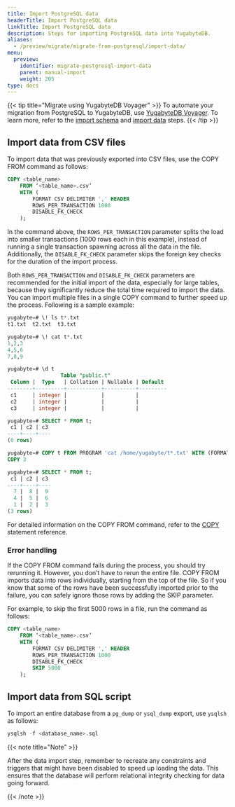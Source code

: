 ```yaml
---
title: Import PostgreSQL data
headerTitle: Import PostgreSQL data
linkTitle: Import PostgreSQL data
description: Steps for importing PostgreSQL data into YugabyteDB.
aliases:
  - /preview/migrate/migrate-from-postgresql/import-data/
menu:
  preview:
    identifier: migrate-postgresql-import-data
    parent: manual-import
    weight: 205
type: docs
---
```


{{< tip title="Migrate using YugabyteDB Voyager" >}}
To automate your migration from PostgreSQL to YugabyteDB, use [YugabyteDB Voyager](../../yb-voyager/). To learn more, refer to the [import schema](../../yb-voyager/migrate-steps/#import-schema) and [import data](../../yb-voyager/migrate-steps/#import-data) steps.
{{< /tip >}}

## Import data from CSV files

To import data that was previously exported into CSV files, use the COPY FROM command as follows:

```sql
COPY <table_name>
    FROM ‘<table_name>.csv’
    WITH (
        FORMAT CSV DELIMITER ',' HEADER
        ROWS_PER_TRANSACTION 1000
        DISABLE_FK_CHECK
    );
```

In the command above, the `ROWS_PER_TRANSACTION` parameter splits the load into smaller transactions (1000 rows each in this example), instead of running a single transaction spawning across all the data in the file. Additionally, the `DISABLE_FK_CHECK` parameter skips the foreign key checks for the duration of the import process.

Both `ROWS_PER_TRANSACTION` and `DISABLE_FK_CHECK` parameters are recommended for the initial import of the data, especially for large tables, because they significantly reduce the total time required to import the data. You can import multiple files in a single COPY command to further speed up the process. Following is a sample example:

```sql
yugabyte=# \! ls t*.txt
t1.txt	t2.txt	t3.txt

yugabyte=# \! cat t*.txt
1,2,3
4,5,6
7,8,9

yugabyte=# \d t
                 Table "public.t"
 Column |  Type   | Collation | Nullable | Default
--------+---------+-----------+----------+---------
 c1     | integer |           |          |
 c2     | integer |           |          |
 c3     | integer |           |          |

yugabyte=# SELECT * FROM t;
 c1 | c2 | c3
----+----+----
(0 rows)

yugabyte=# COPY t FROM PROGRAM 'cat /home/yugabyte/t*.txt' WITH (FORMAT CSV, DELIMITER ',', ROWS_PER_TRANSACTION 1000, DISABLE_FK_CHECK);
COPY 3

yugabyte=# SELECT * FROM t;
 c1 | c2 | c3
----+----+----
  7 |  8 |  9
  4 |  5 |  6
  1 |  2 |  3
(3 rows)

```

For detailed information on the COPY FROM command, refer to the [COPY](../../../api/ysql/the-sql-language/statements/cmd_copy/) statement reference.

### Error handling

If the COPY FROM command fails during the process, you should try rerunning it. However, you don’t have to rerun the entire file. COPY FROM imports data into rows individually, starting from the top of the file. So if you know that some of the rows have been successfully imported prior to the failure, you can safely ignore those rows by adding the SKIP parameter.

For example, to skip the first 5000 rows in a file, run the command as follows:

```sql
COPY <table_name>
    FROM ‘<table_name>.csv’
    WITH (
        FORMAT CSV DELIMITER ',' HEADER
        ROWS_PER_TRANSACTION 1000
        DISABLE_FK_CHECK
        SKIP 5000
    );
```

## Import data from SQL script

To import an entire database from a `pg_dump` or `ysql_dump` export, use `ysqlsh` as follows:

```sql
ysqlsh -f <database_name>.sql
```

{{< note title="Note" >}}

After the data import step, remember to recreate any constraints and triggers that might have been disabled to speed up loading the data. This ensures that the database will perform relational integrity checking for data going forward.

{{< /note >}}
